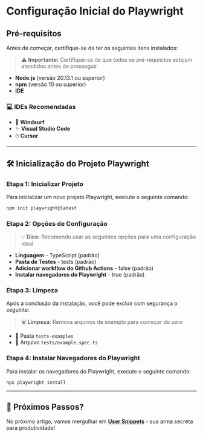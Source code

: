 # Configuração Inicial do Playwright

## Pré-requisitos

Antes de começar, certifique-se de ter os seguintes itens instalados:

> ⚠️ **Importante:** Certifique-se de que todos os pré-requisitos estejam atendidos antes de prosseguir

- **Node.js** (versão 20.13.1 ou superior)
- **npm** (versão 10 ou superior)
- **IDE**

### 💻 IDEs Recomendadas

- 🌊 **Windsurf**
- ✨ **Visual Studio Code**
- 🖱️ **Cursor**

---

## 🛠️ Inicialização do Projeto Playwright

### Etapa 1: Inicializar Projeto

Para inicializar um novo projeto Playwright, execute o seguinte comando:

```bash
npm init playwright@latest
```

### Etapa 2: Opções de Configuração

> 💡 **Dica:** Recomendo usar as seguintes opções para uma configuração ideal

- **Linguagem** - TypeScript (padrão)
- **Pasta de Testes** - tests (padrão)
- **Adicionar workflow do Github Actions** - false (padrão)
- **Instalar navegadores do Playwright** - true (padrão)

### Etapa 3: Limpeza

Após a conclusão da instalação, você pode excluir com segurança o seguinte:

> 🗑️ **Limpeza:** Remova arquivos de exemplo para começar do zero

- 📁 Pasta `tests-examples`
- 📄 Arquivo `tests/example.spec.ts`

### Etapa 4: Instalar Navegadores do Playwright

Para instalar os navegadores do Playwright, execute o seguinte comando:

```bash
npx playwright install
```

---

## 🎯 Próximos Passos?

No próximo artigo, vamos mergulhar em [**User Snippets**](./02_criar_snippets.md) - sua arma secreta para produtividade!
